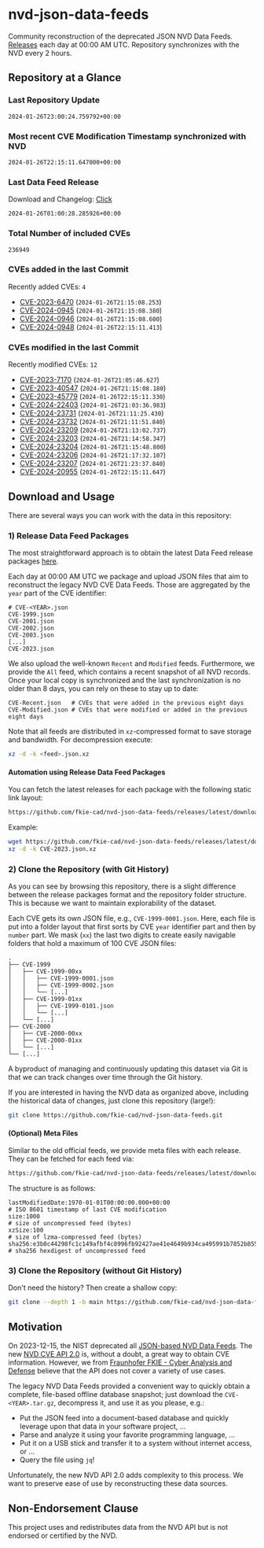 # nvd-json-data-feeds

Community reconstruction of the deprecated JSON NVD Data Feeds. 
[Releases](https://github.com/fkie-cad/nvd-json-data-feeds/releases/latest) each day at 00:00 AM UTC.
Repository synchronizes with the NVD every 2 hours.

## Repository at a Glance

### Last Repository Update

```plain
2024-01-26T23:00:24.759792+00:00
```

### Most recent CVE Modification Timestamp synchronized with NVD

```plain
2024-01-26T22:15:11.647000+00:00
```

### Last Data Feed Release

Download and Changelog: [Click](https://github.com/fkie-cad/nvd-json-data-feeds/releases/latest)

```plain
2024-01-26T01:00:28.285926+00:00
```

### Total Number of included CVEs

```plain
236949
```

### CVEs added in the last Commit

Recently added CVEs: `4`

* [CVE-2023-6470](CVE-2023/CVE-2023-64xx/CVE-2023-6470.json) (`2024-01-26T21:15:08.253`)
* [CVE-2024-0945](CVE-2024/CVE-2024-09xx/CVE-2024-0945.json) (`2024-01-26T21:15:08.380`)
* [CVE-2024-0946](CVE-2024/CVE-2024-09xx/CVE-2024-0946.json) (`2024-01-26T21:15:08.600`)
* [CVE-2024-0948](CVE-2024/CVE-2024-09xx/CVE-2024-0948.json) (`2024-01-26T22:15:11.413`)


### CVEs modified in the last Commit

Recently modified CVEs: `12`

* [CVE-2023-7170](CVE-2023/CVE-2023-71xx/CVE-2023-7170.json) (`2024-01-26T21:05:46.627`)
* [CVE-2023-40547](CVE-2023/CVE-2023-405xx/CVE-2023-40547.json) (`2024-01-26T21:15:08.180`)
* [CVE-2023-45779](CVE-2023/CVE-2023-457xx/CVE-2023-45779.json) (`2024-01-26T22:15:11.330`)
* [CVE-2024-22403](CVE-2024/CVE-2024-224xx/CVE-2024-22403.json) (`2024-01-26T21:03:36.983`)
* [CVE-2024-23731](CVE-2024/CVE-2024-237xx/CVE-2024-23731.json) (`2024-01-26T21:11:25.430`)
* [CVE-2024-23732](CVE-2024/CVE-2024-237xx/CVE-2024-23732.json) (`2024-01-26T21:11:51.840`)
* [CVE-2024-23209](CVE-2024/CVE-2024-232xx/CVE-2024-23209.json) (`2024-01-26T21:13:02.737`)
* [CVE-2024-23203](CVE-2024/CVE-2024-232xx/CVE-2024-23203.json) (`2024-01-26T21:14:58.347`)
* [CVE-2024-23204](CVE-2024/CVE-2024-232xx/CVE-2024-23204.json) (`2024-01-26T21:15:48.800`)
* [CVE-2024-23206](CVE-2024/CVE-2024-232xx/CVE-2024-23206.json) (`2024-01-26T21:17:32.107`)
* [CVE-2024-23207](CVE-2024/CVE-2024-232xx/CVE-2024-23207.json) (`2024-01-26T21:23:37.840`)
* [CVE-2024-20955](CVE-2024/CVE-2024-209xx/CVE-2024-20955.json) (`2024-01-26T22:15:11.647`)


## Download and Usage

There are several ways you can work with the data in this repository:

### 1) Release Data Feed Packages

The most straightforward approach is to obtain the latest Data Feed release packages [here](https://github.com/fkie-cad/nvd-json-data-feeds/releases/latest).

Each day at 00:00 AM UTC we package and upload JSON files that aim to reconstruct the legacy NVD CVE Data Feeds.
Those are aggregated by the `year` part of the CVE identifier:

```
# CVE-<YEAR>.json
CVE-1999.json
CVE-2001.json
CVE-2002.json
CVE-2003.json
[...]
CVE-2023.json
```

We also upload the well-known `Recent` and `Modified` feeds.
Furthermore, we provide the `All` feed, which contains a recent snapshot of all NVD records.
Once your local copy is synchronized and the last synchronization is no older than 8 days, you can rely on these to stay up to date:

```plain
CVE-Recent.json   # CVEs that were added in the previous eight days
CVE-Modified.json # CVEs that were modified or added in the previous eight days
```

Note that all feeds are distributed in `xz`-compressed format to save storage and bandwidth.
For decompression execute:

```sh
xz -d -k <feed>.json.xz
```


#### Automation using Release Data Feed Packages

You can fetch the latest releases for each package with the following static link layout:

```sh
https://github.com/fkie-cad/nvd-json-data-feeds/releases/latest/download/CVE-<YEAR>.json.xz
```

Example:

```sh
wget https://github.com/fkie-cad/nvd-json-data-feeds/releases/latest/download/CVE-2023.json.xz
xz -d -k CVE-2023.json.xz
```



### 2) Clone the Repository (with Git History)

As you can see by browsing this repository, there is a slight difference between the release packages format and the repository folder structure.
This is because we want to maintain explorability of the dataset.

Each CVE gets its own JSON file, e.g., `CVE-1999-0001.json`.
Here, each file is put into a folder layout that first sorts by CVE `year` identifier part and then by `number` part.
We mask (`xx`) the last two digits to create easily navigable folders that hold a maximum of 100 CVE JSON files:

```plain
.
├── CVE-1999
│   ├── CVE-1999-00xx
│   │   ├── CVE-1999-0001.json
│   │   ├── CVE-1999-0002.json
│   │   └── [...]
│   ├── CVE-1999-01xx
│   │   ├── CVE-1999-0101.json
│   │   └── [...]
│   └── [...]
├── CVE-2000
│   ├── CVE-2000-00xx
│   ├── CVE-2000-01xx
│   └── [...]
└── [...]
```

A byproduct of managing and continuously updating this dataset via Git is that we can track changes over time through the Git history.

If you are interested in having the NVD data as organized above, including the historical data of changes, just clone this repository (large!):

```sh
git clone https://github.com/fkie-cad/nvd-json-data-feeds.git
```

#### (Optional) Meta Files

Similar to the old official feeds, we provide meta files with each release. They can be fetched for each feed via:

```sh
https://github.com/fkie-cad/nvd-json-data-feeds/releases/latest/download/CVE-<YEAR>.meta
```

The structure is as follows:

```plain
lastModifiedDate:1970-01-01T00:00:00.000+00:00                          # ISO 8601 timestamp of last CVE modification
size:1000                                                               # size of uncompressed feed (bytes)
xzSize:100                                                              # size of lzma-compressed feed (bytes)
sha256:e3b0c44298fc1c149afbf4c8996fb92427ae41e4649b934ca495991b7852b855 # sha256 hexdigest of uncompressed feed
```


### 3) Clone the Repository (without Git History)

Don't need the history? Then create a shallow copy:

```sh
git clone --depth 1 -b main https://github.com/fkie-cad/nvd-json-data-feeds.git
```

## Motivation

On 2023-12-15, the NIST deprecated all [JSON-based NVD Data Feeds](https://nvd.nist.gov/vuln/data-feeds#divRetirementBanner-1).
The new [NVD CVE API 2.0](https://nvd.nist.gov/developers/vulnerabilities) is, without a doubt, a great way to obtain CVE information.
However, we from [Fraunhofer FKIE - Cyber Analysis and Defense](https://www.fkie.fraunhofer.de/en/departments/cad.html) believe that the API does not cover a variety of use cases.

The legacy NVD Data Feeds provided a convenient way to quickly obtain a complete, file-based offline database snapshot; just download the `CVE-<YEAR>.tar.gz`, decompress it, and use it as you please, e.g.:

* Put the JSON feed into a document-based database and quickly leverage upon that data in your software project, ...
* Parse and analyze it using your favorite programming language, ...
* Put it on a USB stick and transfer it to a system without internet access, or ...
* Query the file using `jq`!

Unfortunately, the new NVD API 2.0 adds complexity to this process.
We want to preserve ease of use by reconstructing these data sources.

## Non-Endorsement Clause

This project uses and redistributes data from the NVD API but is not endorsed or certified by the NVD.